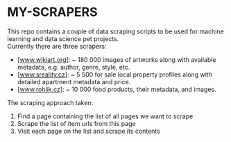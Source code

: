 # MY-SCRAPERS
This repo contains a couple of data scraping scripts to be used for machine learning and data science pet projects. <br>
Currently there are three scrapers:
- [www.wikiart.org]: ~ 180 000 images of artworks along with available metadata, e.g. author, genre, style, etc.
- [www.sreality.cz]: ~ 5 500 for sale local property profiles along with detailed apartment metadata and price.
- [www.rohlik.cz]: ~ 10 000 food products, their metadata, and images.

The scraping approach taken:
1. Find a page containing the list of all pages we want to scrape
2. Scrape the list of item urls from this page
3. Visit each page on the list and scrape its contents
